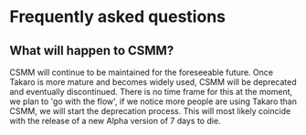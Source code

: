 # Frequently asked questions

## What will happen to CSMM?

CSMM will continue to be maintained for the foreseeable future. Once Takaro is more mature and becomes widely used, CSMM will be deprecated and eventually discontinued. 
There is no time frame for this at the moment, we plan to 'go with the flow', if we notice more people are using Takaro than CSMM, we will start the deprecation process.
This will most likely coincide with the release of a new Alpha version of 7 days to die.